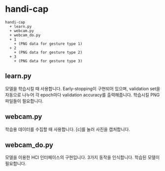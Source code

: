 # handi-cap

```
handi-cap
  + learn.py
  + webcam.py
  + webcam_do.py
  + 1
    + (PNG data for gesture type 1)
  + 2
    + (PNG data for gesture type 2)
  + 3
    + (PNG data for gesture type 3)
```

## learn.py
모델을 학습시킬 때 사용합니다. Early-stopping이 구현되어 있으며, validation set을 자동으로 나누어 각 epoch마다 validation accuracy를 출력해줍니다. 학습시킬 PNG 파일들이 필요합니다.

## webcam.py
학습용 데이터를 수집할 때 사용합니다. [c]를 눌러 사진을 캡처합니다.

## webcam_do.py
모델을 이용한 HCI 인터페이스의 구현입니다. 3가지 동작을 인식합니다. 학습된 모델이 필요합니다.

